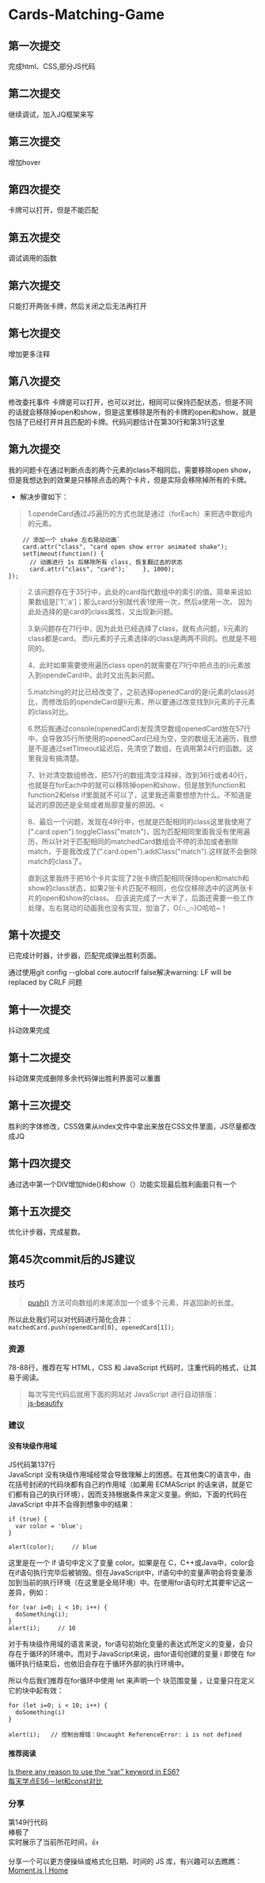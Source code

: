 # Cards-Matching-Game
## 第一次提交
完成html、CSS,部分JS代码
## 第二次提交
继续调试，加入JQ框架来写
## 第三次提交
增加hover
## 第四次提交
卡牌可以打开，但是不能匹配
## 第五次提交
调试调用的函数
## 第六次提交
只能打开两张卡牌，然后关闭之后无法再打开
## 第七次提交
增加更多注释
## 第八次提交
修改委托事件
卡牌是可以打开，也可以对比，相同可以保持匹配状态，但是不同的话就会移除掉open和show，但是这里移除是所有的卡牌的open和show，就是包括了已经打开并且匹配的卡牌。代码问题估计在第30行和第31行这里
## 第九次提交
我的问题卡在通过判断点击的两个元素的class不相同后，需要移除open show，但是我想达到的效果是只移除点击的两个卡片，但是实际会移除掉所有的卡牌。
* 解决步骤如下：
>1.opendeCard通过JS遍历的方式也就是通过（forEach）来把选中数组内的元素。
```openCards.forEach(function(card) {
    // 添加一个 shake 左右晃动动画`
    card.attr("class", "card open show error animated shake");
    setTimeout(function() {
      // 动画进行 1s 后移除所有 class, 恢复翻过去的状态
      card.attr("class", "card");`    }, 1000);
}); 
```
>
>2.该问题存在于35行中，此处的card指代数组中的索引的值。简单来说如果数组是['1','a']；那么card分别就代表1使用一次，然后a使用一次。
因为此处选择的是card的class属性，又出现新问题。
>
>3.新问题存在71行中，因为此处已经选择了class，就有点问题，li元素的class都是card。
而li元素的子元素选择i的class是两两不同的。也就是不相同的。
>
>4、此时如果需要使用遍历class open的就需要在71行中把点击的li元素放入到opendeCard中。此时又出先新问题。
>
>5.matching的对比已经改变了，之前选择openedCard的是i元素的class对比，而修改后的opendeCard是li元素，所以要通过改变找到li元素的子元素的class对比。
>
>6.然后我通过console(openedCard)发现清空数组openedCard放在57行中，会导致35行所使用的openedCard已经为空，空的数组无法遍历，我想是不是通过setTImeout延迟后，先清空了数组，在调用第24行的函数。这里我没有搞清楚。
>
>7、针对清空数组修改，把57行的数组清空注释掉，改到36行或者40行，也就是在forEach中的就可以移除掉open和show，但是放到function和function2和else if里面就不可以了，这里我还需要想想为什么。不知道是延迟的原因还是全局或者局部变量的原因。<
>
>8、最后一个问题，发现在49行中，也就是匹配相同的class这里我使用了 (".card.open").toggleClass("match")，因为匹配相同里面我没有使用遍历，所以针对于匹配相同的matchedCard数组会不停的添加或者删除match，于是我改成了(".card.open").addClass("match").这样就不会删除match的class了。
>
>直到这里我终于把16个卡片实现了2张卡牌匹配相同保持open和match和show的class状态，如果2张卡片匹配不相同，也仅仅移除选中的这两张卡片的open和show的class。
应该说完成了一大半了，后面还需要一些工作处理，左右晃动的动画我也没有实现，加油了，O(∩_∩)O哈哈~！

## 第十次提交
已完成计时器，计步器，匹配完成弹出胜利页面。

通过使用git config --global core.autocrlf false解决warning: LF will be replaced by CRLF 问题

## 第十一次提交
抖动效果完成

## 第十二次提交
抖动效果完成删除多余代码弹出胜利界面可以重置

## 第十三次提交
胜利的字体修改，CSS效果从index文件中拿出来放在CSS文件里面，JS尽量都改成JQ

## 第十四次提交
通过选中第一个DIV增加hide()和show（）功能实现最后胜利画面只有一个

## 第十五次提交
优化计步器，完成星数。

## 第45次commit后的JS建议  
### 技巧  
> [push()](http://www.w3school.com.cn/jsref/jsref_push.asp) 方法可向数组的末尾添加一个或多个元素，并返回新的长度。 
   
所以此处我们可以对代码进行简化合并：  
`matchedCard.push(openedCard[0], openedCard[1]);`  

### 资源
78-88行，推荐在写 HTML，CSS 和 JavaScript 代码时，注重代码的格式，让其易于阅读。  
> 每次写完代码后就用下面的网站对 JavaScript 进行自动排版：  
[js-beautify](https://countwordsfree.com/js-formatter)

### 建议
#### 没有块级作用域
JS代码第137行  
JavaScript 没有块级作用域经常会导致理解上的困惑。在其他类C的语言中，由花括号封闭的代码块都有自己的作用域（如果用 ECMAScript 的话来讲，就是它们都有自己的执行环境），因而支持根据条件来定义变量。例如，下面的代码在 JavaScript 中并不会得到想象中的结果：  
```
if (true) {  
  var color = 'blue';  
}  

alert(color);     // blue  
```
这里是在一个 if 语句中定义了变量 color。如果是在 C，C++或Java中，color会在if语句执行完毕后被销毁。但在JavaScript中，if语句中的变量声明会将变量添加到当前的执行环境（在这里是全局环境）中。在使用for语句时尤其要牢记这一差异，例如：  
```
for (var i=0; i < 10; i++) {  
  doSomething(i);  
}  
alert(i);     // 10  
```
对于有块级作用域的语言来说，for语句初始化变量的表达式所定义的变量，会只存在于循环的环境中。而对于JavaScript来说，由for语句创建的变量 i 即使在 for 循环执行结束后，也依旧会存在于循环外部的执行环境中。  
  
所以今后我们推荐在for循环中使用 let 来声明一个 块范围变量 ，让变量只在定义它的块中起有效：  
```
for (let i=0; i < 10; i++) {  
  doSomething(i)  
}  
  
alert(i);   // 控制台报错：Uncaught ReferenceError: i is not defined  
```
#### 推荐阅读
[Is there any reason to use the “var” keyword in ES6?](https://softwareengineering.stackexchange.com/questions/274342/is-there-any-reason-to-use-the-var-keyword-in-es6/274352#274352)  
[每天学点ES6－let和const对比](https://cookfront.github.io/2015/05/28/es6-let-const/)  

### 分享
第149行代码  
棒极了  
实时展示了当前所花时间，👍  

分享一个可以更方便操纵或格式化日期、时间的 JS 库，有兴趣可以去瞧瞧：  
[Moment.js | Home](https://momentjs.com/)

